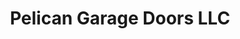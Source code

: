 ---
title: "Pelican Garage Doors LLC"
url: /lincoln-city/pelican-garage-doors-llc/
shop: Allgemein
---